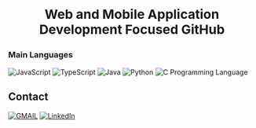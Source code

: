 ## <p style="text-align: center; font-size: 26px;">Web and Mobile Application Development Focused GitHub</p>

### Main Languages 
![JavaScript](https://img.shields.io/badge/JavaScript-F7DF1E?style=for-the-badge&logo=javascript&logoColor=black)
![TypeScript](https://img.shields.io/badge/TypeScript-007ACC?style=for-the-badge&logo=typescript&logoColor=white)
![Java](https://img.shields.io/badge/Java-ED8B00?style=for-the-badge&logo=openjdk&logoColor=white)
![Python](https://img.shields.io/badge/python-3670A0?style=for-the-badge&logo=python&logoColor=ffdd54)
![C Programming Language](https://img.shields.io/badge/C-00599C?style=for-the-badge&logo=c&logoColor=white)
<br>
## Contact
[![GMAIL](https://img.shields.io/badge/Gmail-D14836?style=for-the-badge&logo=gmail&logoColor=white)](mailto:alejoh.github.95@gmail.com)
[![LinkedIn](https://img.shields.io/badge/LinkedIn-0077B5?style=for-the-badge&logo=linkedin&logoColor=white)](https://www.linkedin.com/in/alexander-johansson-912665288/)